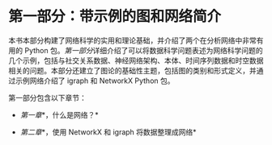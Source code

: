 # 第一部分：带示例的图和网络简介

本书本部分构建了网络科学的实用和理论基础，并介绍了两个在分析网络中非常有用的 Python 包。*第一部分*详细介绍了可以将数据科学问题表述为网络科学问题的几个示例，包括与社交关系数据、神经网络架构、本体、时间序列数据和时空数据相关的问题。本部分还建立了图论的基础性主题，包括图的类别和形式定义，并通过示例网络介绍了 igraph 和 NetworkX Python 包。

第一部分包含以下章节：

+   *第一章**，什么是网络？*

+   *第二章**，使用 NetworkX 和 igraph 将数据整理成网络*
